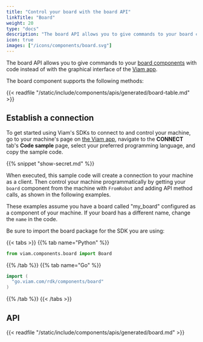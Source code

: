 ```yaml
---
title: "Control your board with the board API"
linkTitle: "Board"
weight: 20
type: "docs"
description: "The board API allows you to give commands to your board components with code instead of with the graphical interface of the Viam app"
icon: true
images: ["/icons/components/board.svg"]
---
```


The board API allows you to give commands to your [board components](/components/board/) with code instead of with the graphical interface of the [Viam app](https://app.viam.com/).

The board component supports the following methods:

{{< readfile "/static/include/components/apis/generated/board-table.md" >}}

## Establish a connection

To get started using Viam's SDKs to connect to and control your machine, go to your machine's page on [the Viam app](https://app.viam.com), navigate to the **CONNECT** tab's **Code sample** page, select your preferred programming language, and copy the sample code.

{{% snippet "show-secret.md" %}}

When executed, this sample code will create a connection to your machine as a client.
Then control your machine programmatically by getting your `board` component from the machine with `FromRobot` and adding API method calls, as shown in the following examples.

These examples assume you have a board called "my_board" configured as a component of your machine.
If your board has a different name, change the `name` in the code.

Be sure to import the board package for the SDK you are using:

{{< tabs >}}
{{% tab name="Python" %}}

```python
from viam.components.board import Board
```

{{% /tab %}}
{{% tab name="Go" %}}

```go
import (
  "go.viam.com/rdk/components/board"
)
```

{{% /tab %}}
{{< /tabs >}}

## API

{{< readfile "/static/include/components/apis/generated/board.md" >}}
